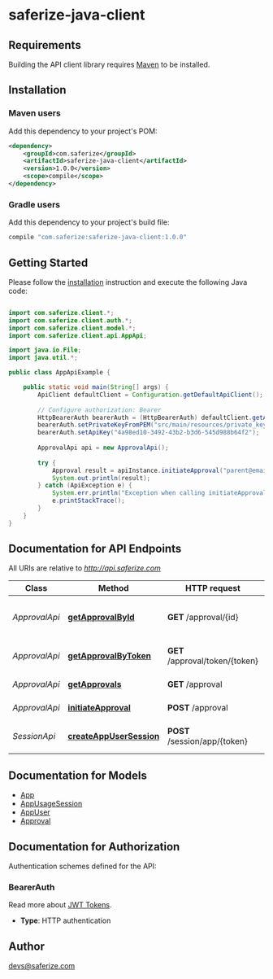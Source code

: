 # saferize-java-client

## Requirements

Building the API client library requires [Maven](https://maven.apache.org/) to be installed.

## Installation

### Maven users

Add this dependency to your project's POM:

```xml
<dependency>
    <groupId>com.saferize</groupId>
    <artifactId>saferize-java-client</artifactId>
    <version>1.0.0</version>
    <scope>compile</scope>
</dependency>
```

### Gradle users

Add this dependency to your project's build file:

```groovy
compile "com.saferize:saferize-java-client:1.0.0"
```

## Getting Started

Please follow the [installation](#installation) instruction and execute the following Java code:

```java

import com.saferize.client.*;
import com.saferize.client.auth.*;
import com.saferize.client.model.*;
import com.saferize.client.api.AppApi;

import java.io.File;
import java.util.*;

public class AppApiExample {

    public static void main(String[] args) {
        ApiClient defaultClient = Configuration.getDefaultApiClient();
        
        // Configure authorization: Bearer
        HttpBearerAuth bearerAuth = (HttpBearerAuth) defaultClient.getAuthentication("Bearer");
        bearerAuth.setPrivateKeyFromPEM("src/main/resources/private_key.pem");
        bearerAuth.setApiKey("4a98ed10-3492-43b2-b3d6-545d988b64f2");
        
        ApprovalApi api = new ApprovalApi();
        
		try {
		    Approval result = apiInstance.initiateApproval("parent@email.com", "username");
		    System.out.println(result);
		} catch (ApiException e) {
		    System.err.println("Exception when calling initiateApproval");
		    e.printStackTrace();
		}
    }
}

```

## Documentation for API Endpoints

All URIs are relative to *http://api.saferize.com*

Class | Method | HTTP request | Description
------------ | ------------- | ------------- | -------------
*ApprovalApi* | [**getApprovalById**](docs/ApprovalApi.md#getApprovalById) | **GET** /approval/{id} | Retrieve an Approval via identifier
*ApprovalApi* | [**getApprovalByToken**](docs/ApprovalApi.md#getApprovalByToken) | **GET** /approval/token/{token} | Retrieve an Approval via token
*ApprovalApi* | [**getApprovals**](docs/ApprovalApi.md#getApprovals) | **GET** /approval | List App approvals
*ApprovalApi* | [**initiateApproval**](docs/ApprovalApi.md#initiateApproval) | **POST** /approval | Initiate an Approval
*SessionApi* | [**createAppUserSession**](docs/SessionApi.md#createAppUserSession) | **POST** /session/app/{token} | Create an app user session


## Documentation for Models

 - [App](docs/App.md)
 - [AppUsageSession](docs/AppUsageSession.md)
 - [AppUser](docs/AppUser.md)
 - [Approval](docs/Approval.md)


## Documentation for Authorization

Authentication schemes defined for the API:
### BearerAuth
Read more about [JWT Tokens](https://jwt.io/introduction/).

- **Type**: HTTP authentication


## Author

devs@saferize.com

